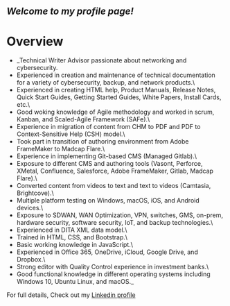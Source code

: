 ## _Welcome to my profile page!_

# Overview
* _Technical Writer Advisor passionate about networking and cybersecurity.
* Experienced in creation and maintenance of technical documentation for a variety of cybersecurity, backup, and network products.\
* Experienced in creating HTML help, Product Manuals, Release Notes, Quick Start Guides, Getting Started Guides, White Papers, Install Cards, etc.\
* Good woking knowledge of Agile methodology and worked in scrum, Kanban, and Scaled-Agile Framework (SAFe).\
* Experience in migration of content from CHM to PDF and PDF to Context-Sensitive Help (CSH) model.\
* Took part in transition of authoring environment from Adobe FrameMaker to Madcap Flare.\
* Experience in implementing Git-based CMS (Managed Gitlab).\
* Exposure to different CMS and authoring tools (Vasont, Perforce, XMetal, Confluence, Salesforce, Adobe FrameMaker, Gitlab, Madcap Flare).\
* Converted content from videos to text and text to videos (Camtasia, Brightcove).\
* Multiple platform testing on Windows, macOS, iOS, and Android devices.\
* Exposure to SDWAN, WAN Optimization, VPN, switches, GMS, on-prem, hardware security, software security, IoT, and backup technologies.\
* Experienced in DITA XML data model.\
* Trained in HTML, CSS, and Bootstrap.\
* Basic working knowledge in JavaScript.\
* Experienced in Office 365, OneDrive, iCloud, Google Drive, and Dropbox.\
* Strong editor with Quality Control experience in investment banks.\
* Good functional knowledge in different operating systems including Windows 10, Ubuntu Linux, and macOS._

For full details, Check out my [Linkedin profile](https://www.linkedin.com/in/ashokchandru/)
